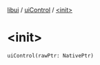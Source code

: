 [libui](../README.md) / [uiControl](README.md) / [&lt;init&gt;](-init-.md)

# &lt;init&gt;

`uiControl(rawPtr: NativePtr)`